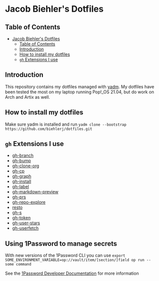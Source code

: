 # Jacob Biehler's Dotfiles

## Table of Contents

- [Jacob Biehler's Dotfiles](#jacob-biehlers-dotfiles)
  - [Table of Contents](#table-of-contents)
  - [Introduction](#introduction)
  - [How to install my dotfiles](#how-to-install-my-dotfiles)
  - [`gh` Extensions I use](#gh-extensions-i-use)

## Introduction

This repository contains my dotfiles managed with [yadm](https://yadm.io/). My dotfiles have been tested the most on my laptop running Pop!_OS 21.04, but do work on Arch and Artix as well.

## How to install my dotfiles

Make sure yadm is installed and run `yadm clone --bootstrap https://github.com/biehlerj/dotfiles.git`

## `gh` Extensions I use

- [gh-branch](https://github.com/mislav/gh-branch)
- [gh-bump](https://github.com/johnmanjiro13/gh-bump)
- [gh-clone-org](https://github.com/matt-bartel/gh-clone-org)
- [gh-cp](https://github.com/mislav/gh-cp)
- [gh-graph](https://github.com/kawarimidoll/gh-graph)
- [gh-install](https://github.com/redraw/gh-install)
- [gh-label](https://github.com/heaths/gh-label)
- [gh-markdown-preview](https://github.com/yusukebe/gh-markdown-preview)
- [gh-prs](https://github.com/dlvhdr/gh-prs)
- [gh-repo-explore](https://github.com/samcoe/gh-repo-explore)
- [resto](https://github.com/abdfnx/resto)
- [gh-s](https://github.com/gennaro-tedesco/gh-s)
- [gh-token](https://github.com/Link-/gh-token)
- [gh-user-stars](https://github.com/korosuke613/gh-user-stars)
- [gh-userfetch](https://github.com/sheepla/gh-userfetch)

## Using 1Password to manage secrets

With new versions of the 1Password CLI you can use `export SOME_ENVIRONMENT_VARIABLE=op://vault/item/[section/]field op run -- some command`

See the [1Password Developer Documentation](https://developer.1password.com/docs/cli/secrets-environment-variables/) for more information
